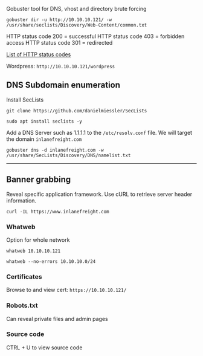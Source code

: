 Gobuster tool for DNS, vhost and directory brute forcing

`gobuster dir -u http://10.10.10.121/ -w /usr/share/seclists/Discovery/Web-Content/common.txt`

HTTP status code 200 = successful
HTTP status code 403 = forbidden access
HTTP status code 301 = redirected

[List of HTTP status codes](https://en.wikipedia.org/wiki/List_of_HTTP_status_codes)

Wordpress: `http://10.10.10.121/wordpress`

## DNS Subdomain enumeration

Install SecLists
````shell-session
git clone https://github.com/danielmiessler/SecLists

sudo apt install seclists -y
````

Add a DNS Server such as 1.1.1.1 to the `/etc/resolv.conf` file. We will target the domain `inlanefreight.com`

````shell-session
gobuster dns -d inlanefreight.com -w /usr/share/SecLists/Discovery/DNS/namelist.txt
````

------
## Banner grabbing

Reveal specific application framework. Use cURL to retrieve server header information.

```shell-session
curl -IL https://www.inlanefreight.com
```

### Whatweb

Option for whole network

```shell-session
whatweb 10.10.10.121

whatweb --no-errors 10.10.10.0/24

```

### Certificates

Browse to and view cert:
`https://10.10.10.121/`

### Robots.txt

Can reveal private files and admin pages

### Source code

CTRL + U to view source code
